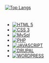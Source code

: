 [![Top Langs](https://github-readme-stats.vercel.app/api/top-langs/?username=elioigor&layout=compact&theme=tokyonight)](https://github.com/anuraghazra/github-readme-stats)
#
- [![HTML 5](https://img.shields.io/badge/HTML5-E34F26?style=for-the-badge&logo=html5&logoColor=white)](https://www.w3.org/standards/webdesign/htmlcss.html)
- [![CSS 3](https://img.shields.io/badge/CSS3-1572B6?style=for-the-badge&logo=css3&logoColor=white)](https://www.w3.org/standards/webdesign/htmlcss.html)
- [![MySql](https://img.shields.io/badge/MySQL-00000F?style=for-the-badge&logo=mysql&logoColor=white)](https://www.mysql.com/)
- [![PHP](https://img.shields.io/badge/PHP-blue?style=for-the-badge&logo=php&logoColor=white)](https://www.php.net/manual/pt_BR/tutorial.php)
- [![JAVASCRIPT](https://img.shields.io/badge/JAVASCRIPT-red?style=for-the-badge&logo=javascript&logoColor=white)](https://www.javascript.com/)
- [![DRUPAL](https://img.shields.io/badge/DRUPAL-informational?style=for-the-badge&logo=drupal&logoColor=white)](https://www.drupal.org/)
- [![WORDPRESS](https://img.shields.io/badge/WORDPRESS-important?style=for-the-badge&logo=wordpress&logoColor=white)](https://wordpress.com/)
